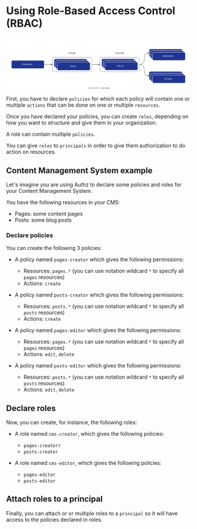 # Using Role-Based Access Control (RBAC)

![Model Diagram](./model.rbac.svg)

First, you have to declare `policies` for which each policy will contain one or multiple `actions` that can be done on one or multiple `resources`.

Once you have declared your policies, you can create `roles`, depending on how you want to structure and give them in your organization.

A role can contain multiple `policies`.

You can give `roles` to `principals` in order to give them authorization to do action on resources.

## Content Management System example

Let's imagine you are using Authz to declare some policies and roles for your Content Management System.

You have the following resources in your CMS:
* Pages: some content pages
* Posts: some blog posts

### Declare policies

You can create the following 3 policies:

* A policy named `pages-creator` which gives the following permissions:
  * Resources: `pages.*` (you can use notation wildcard `*` to specify all `pages` resources)
  * Actions: `create`

* A policy named `posts-creator` which gives the following permissions:
  * Resources: `posts.*` (you can use notation wildcard `*` to specify all `posts` resources)
  * Actions: `create`

* A policy named `pages-editor` which gives the following permissions:
  * Resources: `pages.*` (you can use notation wildcard `*` to specify all `pages` resources)
  * Actions: `edit`, `delete`

* A policy named `posts-editor` which gives the following permissions:
  * Resources: `posts.*` (you can use notation wildcard `*` to specify all `posts` resources)
  * Actions: `edit`, `delete`

## Declare roles

Now, you can create, for instance, the following roles:

* A role named `cms-creator`, which gives the following policies:
  * `pages-creatorr`
  * `posts-creator`

* A role named `cms-editor`, which gives the following policies:
  * `pages-editor`
  * `posts-editor`


## Attach roles to a principal

Finally, you can attach or or multiple roles to a `principal` so it will have access to the policies declared in roles.